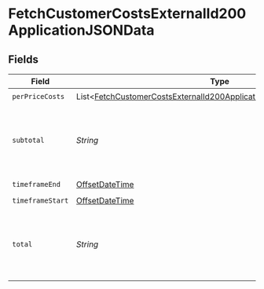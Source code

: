 # FetchCustomerCostsExternalId200ApplicationJSONData


## Fields

| Field                                                                                                                                                               | Type                                                                                                                                                                | Required                                                                                                                                                            | Description                                                                                                                                                         |
| ------------------------------------------------------------------------------------------------------------------------------------------------------------------- | ------------------------------------------------------------------------------------------------------------------------------------------------------------------- | ------------------------------------------------------------------------------------------------------------------------------------------------------------------- | ------------------------------------------------------------------------------------------------------------------------------------------------------------------- |
| `perPriceCosts`                                                                                                                                                     | List<[FetchCustomerCostsExternalId200ApplicationJSONDataPerPriceCosts](../../models/operations/FetchCustomerCostsExternalId200ApplicationJSONDataPerPriceCosts.md)> | :heavy_check_mark:                                                                                                                                                  | N/A                                                                                                                                                                 |
| `subtotal`                                                                                                                                                          | *String*                                                                                                                                                            | :heavy_check_mark:                                                                                                                                                  | Total costs for the timeframe, excluding minimums and discounts.                                                                                                    |
| `timeframeEnd`                                                                                                                                                      | [OffsetDateTime](https://docs.oracle.com/javase/8/docs/api/java/time/OffsetDateTime.html)                                                                           | :heavy_check_mark:                                                                                                                                                  | N/A                                                                                                                                                                 |
| `timeframeStart`                                                                                                                                                    | [OffsetDateTime](https://docs.oracle.com/javase/8/docs/api/java/time/OffsetDateTime.html)                                                                           | :heavy_check_mark:                                                                                                                                                  | N/A                                                                                                                                                                 |
| `total`                                                                                                                                                             | *String*                                                                                                                                                            | :heavy_check_mark:                                                                                                                                                  | Total costs for the timeframe, including minimums and discounts.                                                                                                    |
